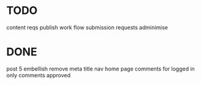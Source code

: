 TODO
===
content reqs
publish work flow
submission requests
adminimise



DONE
===
post 5 embellish
remove meta
title
nav
home page
comments for logged in only
comments approved



